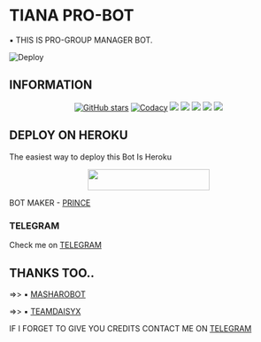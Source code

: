 # TIANA PRO-BOT
▪️ THIS IS PRO-GROUP MANAGER BOT.

![Deploy](https://telegra.ph/file/bcd7b3dec21d1c2b2583a.png)

## INFORMATION

<p align="center">
    <a href="https://github.com/SAIBYADAS/TIANABOT/stargazers"><img src="https://img.shields.io/github/stars/SAIBYADAS/TIANABOT?style=for-the-badge" alt="GitHub stars" /></a>
    <a href="https://app.codacy.com/manual/SAIBYADAS/TIANABOT/dashboard"> <img src="https://img.shields.io/codacy/grade/4d58f2a402b54aed8a7d95f7add45a81?color=brightgreen&logo=codacy&logoColor=green&style=for-the-badge" alt="Codacy" /></a>
    <a href="https://github.com/SAIBYADAS/TIANABOT"> <img src="https://img.shields.io/github/repo-size/SAIBYADAS/TIANABOT?color=orange&logo=github&logoColor=green&style=for-the-badge" /></a>
    <a href="https://github.com/SAIBYADAS/TIANABOT/commits/prince"> <img src="https://img.shields.io/github/last-commit/SAIBYADAS/TIANABOT?color=brown&logo=github&logoColor=green&style=for-the-badge" /></a>
    <a href="https://github.com/SAIBYADAS/TIANABOT/issues"> <img src="https://img.shields.io/github/issues/SAIBYADAS/TIANABOT?color=blueviolet&logo=github&logoColor=green&style=for-the-badge" /></a>
    <a href="https://github.com/SAIBYADAS/TIANABOT/network/members"> <img src="https://img.shields.io/github/forks/SAIBYADAS/TIANABOT?color=red&logo=github&logoColor=green&style=for-the-badge" /></a>  
    <a href="https://pypi.org/project/Telethon/"> <img src="https://img.shields.io/pypi/v/telethon?color=yellow&label=telethon&logo=python&logoColor=green&style=for-the-badge" /></a>
</p>

## DEPLOY ON HEROKU 

The easiest way to deploy this Bot Is Heroku

<p align="center"><a href="https://heroku.com/deploy?template=https://github.com/AshmitOp/TIANABOT"> <img src="https://img.shields.io/badge/Deploy%20To%20Heroku-black?style=for-the-badge&logo=heroku" width="220" height="38.45"/></a></p>

BOT MAKER - [PRINCE](https://t.me/DEVILSDAD_PRINCE)

### TELEGRAM
Check me on [TELEGRAM](https://t.me/tiana_prince_bot)

## THANKS TOO.. 
=>> ▪️ [MASHAROBOT](https://github.com/Mr-Dark-Prince/MashaRoBot)

=>> ▪️ [TEAMDAISYX](https://github.com/TeamDaisyX)

IF I FORGET TO GIVE YOU CREDITS CONTACT ME ON [TELEGRAM](https://t.me/DEVILSDAD_PRINCE) 

